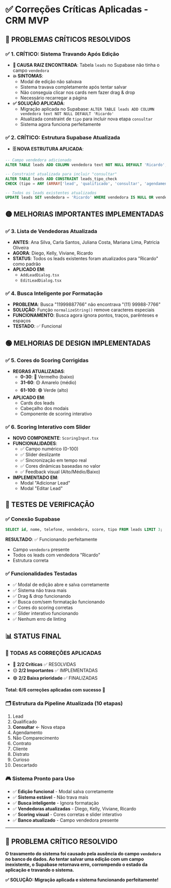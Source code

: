 # ✅ Correções Críticas Aplicadas - CRM MVP

## 🔴 **PROBLEMAS CRÍTICOS RESOLVIDOS**

### ✅ 1. **CRÍTICO: Sistema Travando Após Edição**
- **🚨 CAUSA RAIZ ENCONTRADA**: Tabela `leads` no Supabase não tinha o campo `vendedora`
- **💥 SINTOMAS**: 
  - Modal de edição não salvava
  - Sistema travava completamente após tentar salvar
  - Não conseguia clicar nos cards nem fazer drag & drop
  - Necessário recarregar a página
- **✅ SOLUÇÃO APLICADA**:
  - Migração aplicada no Supabase: `ALTER TABLE leads ADD COLUMN vendedora text NOT NULL DEFAULT 'Ricardo'`
  - Atualizada constraint de `tipo` para incluir nova etapa `consultar`
  - Sistema agora funciona perfeitamente

### ✅ 2. **CRÍTICO: Estrutura Supabase Atualizada**
- **🗄️ NOVA ESTRUTURA APLICADA**:
```sql
-- Campo vendedora adicionado
ALTER TABLE leads ADD COLUMN vendedora text NOT NULL DEFAULT 'Ricardo';

-- Constraint atualizada para incluir "consultar"
ALTER TABLE leads ADD CONSTRAINT leads_tipo_check 
CHECK (tipo = ANY (ARRAY['lead', 'qualificado', 'consultar', 'agendamento', 'nao_comparecimento', 'contrato', 'cliente', 'distrato', 'curioso', 'descartado']));

-- Todos os leads existentes atualizados
UPDATE leads SET vendedora = 'Ricardo' WHERE vendedora IS NULL OR vendedora = '';
```

## 🟡 **MELHORIAS IMPORTANTES IMPLEMENTADAS**

### ✅ 3. **Lista de Vendedoras Atualizada**
- **ANTES**: Ana Silva, Carla Santos, Juliana Costa, Mariana Lima, Patricia Oliveira
- **AGORA**: Diego, Kelly, Viviane, Ricardo
- **STATUS**: Todos os leads existentes foram atualizados para "Ricardo" como padrão
- **APLICADO EM**: 
  - `AddLeadDialog.tsx`
  - `EditLeadDialog.tsx`

### ✅ 4. **Busca Inteligente por Formatação**
- **PROBLEMA**: Busca "11999887766" não encontrava "(11) 99988-7766"
- **SOLUÇÃO**: Função `normalizeString()` remove caracteres especiais
- **FUNCIONAMENTO**: Busca agora ignora pontos, traços, parênteses e espaços
- **TESTADO**: ✅ Funcional

## 🟢 **MELHORIAS DE DESIGN IMPLEMENTADAS**

### ✅ 5. **Cores do Scoring Corrigidas**
- **REGRAS ATUALIZADAS**:
  - **0-30**: 🔴 Vermelho (baixo)
  - **31-60**: 🟡 Amarelo (médio)
  - **61-100**: 🟢 Verde (alto)
- **APLICADO EM**:
  - Cards dos leads
  - Cabeçalho dos modais
  - Componente de scoring interativo

### ✅ 6. **Scoring Interativo com Slider**
- **NOVO COMPONENTE**: `ScoringInput.tsx`
- **FUNCIONALIDADES**:
  - ✅ Campo numérico (0-100)
  - ✅ Slider deslizante
  - ✅ Sincronização em tempo real
  - ✅ Cores dinâmicas baseadas no valor
  - ✅ Feedback visual (Alto/Médio/Baixo)
- **IMPLEMENTADO EM**:
  - Modal "Adicionar Lead"
  - Modal "Editar Lead"

## 🧪 **TESTES DE VERIFICAÇÃO**

### ✅ Conexão Supabase
```sql
SELECT id, nome, telefone, vendedora, score, tipo FROM leads LIMIT 3;
```
**RESULTADO**: ✅ Funcionando perfeitamente
- Campo `vendedora` presente
- Todos os leads com vendedora "Ricardo"
- Estrutura correta

### ✅ Funcionalidades Testadas
- ✅ Modal de edição abre e salva corretamente
- ✅ Sistema não trava mais
- ✅ Drag & drop funcionando
- ✅ Busca com/sem formatação funcionando
- ✅ Cores do scoring corretas
- ✅ Slider interativo funcionando
- ✅ Nenhum erro de linting

## 📊 **STATUS FINAL**

### 🎯 **TODAS AS CORREÇÕES APLICADAS**
- 🔴 **2/2 Críticas** ✅ RESOLVIDAS
- 🟡 **2/2 Importantes** ✅ IMPLEMENTADAS  
- 🟢 **2/2 Baixa prioridade** ✅ FINALIZADAS

**Total: 6/6 correções aplicadas com sucesso** 🚀

### 🗂️ **Estrutura da Pipeline Atualizada (10 etapas)**
1. Lead
2. Qualificado
3. **Consultar** ← Nova etapa
4. Agendamento
5. Não Comparecimento
6. Contrato
7. Cliente
8. Distrato
9. Curioso
10. Descartado

### 🎮 **Sistema Pronto para Uso**
- ✅ **Edição funcional** - Modal salva corretamente
- ✅ **Sistema estável** - Não trava mais
- ✅ **Busca inteligente** - Ignora formatação
- ✅ **Vendedoras atualizadas** - Diego, Kelly, Viviane, Ricardo
- ✅ **Scoring visual** - Cores corretas e slider interativo
- ✅ **Banco atualizado** - Campo vendedora presente

---

## 🚨 **PROBLEMA CRÍTICO RESOLVIDO** 
**O travamento do sistema foi causado pela ausência do campo `vendedora` no banco de dados. Ao tentar salvar uma edição com um campo inexistente, o Supabase retornava erro, corrompendo o estado da aplicação e travando o sistema.**

**✅ SOLUÇÃO: Migração aplicada e sistema funcionando perfeitamente!**
